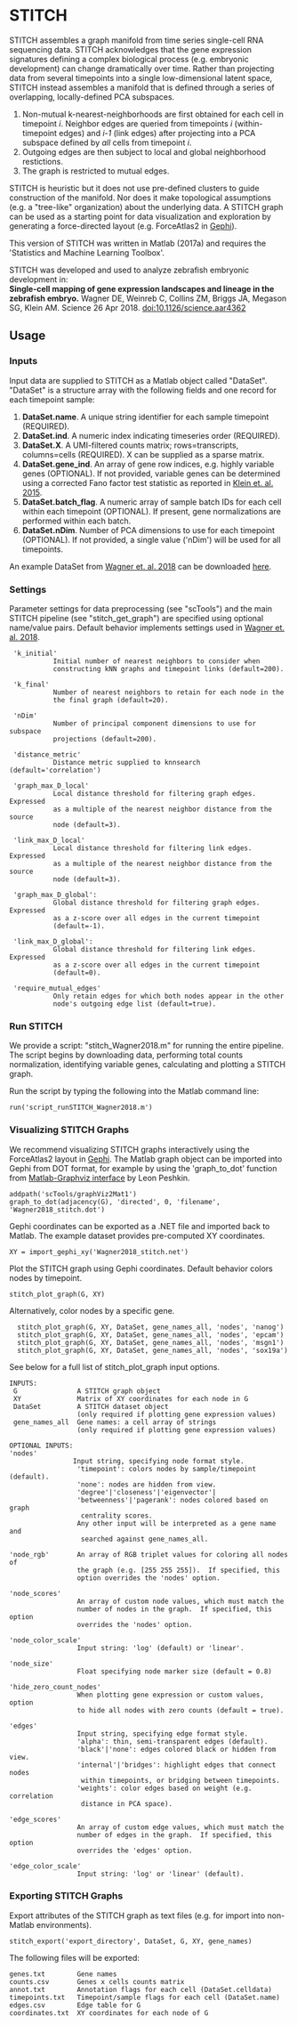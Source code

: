 STITCH
=========

STITCH assembles a graph manifold from time series single-cell RNA sequencing data.  STITCH acknowledges that the gene expression signatures defining a complex biological process (e.g. embryonic development) can change dramatically over time.  Rather than projecting data from several timepoints into a single low-dimensional latent space, STITCH instead assembles a manifold that is defined through a series of overlapping, locally-defined PCA subspaces.

1. Non-mutual k-nearest-neighborhoods are first obtained for each cell in timepoint _i_. Neighbor edges are queried from timepoints _i_ (within-timepoint edges) and _i-1_ (link edges) after projecting into a PCA subspace defined by _all_ cells from timepoint _i_.  
2. Outgoing edges are then subject to local and global neighborhood restictions.
3. The graph is restricted to mutual edges.

STITCH is heuristic but it does not use pre-defined clusters to guide construction of the manifold.  Nor does it make topological assumptions (e.g. a "tree-like" organization) about the underlying data.  A STITCH graph can be used as a starting point for data visualization and exploration by generating a force-directed layout (e.g. ForceAtlas2 in [Gephi](https://gephi.org/)).

This version of STITCH was written in Matlab (2017a) and requires the 'Statistics and Machine Learning Toolbox'.

STITCH was developed and used to analyze zebrafish embryonic development in:  
**Single-cell mapping of gene expression landscapes and lineage in the zebrafish embryo.**  Wagner DE, Weinreb C, Collins ZM, Briggs JA, Megason SG, Klein AM. Science 26 Apr 2018. [doi:10.1126/science.aar4362](http://science.sciencemag.org/content/early/2018/04/25/science.aar4362)


## Usage ##

### Inputs ###
Input data are supplied to STITCH as a Matlab object called "DataSet".  "DataSet" is a structure array with the following fields and one record for each timepoint sample:
1. **DataSet.name**. A unique string identifier for each sample timepoint (REQUIRED).
2. **DataSet.ind**.  A numeric index indicating timeseries order (REQUIRED).
3. **DataSet.X**.  A UMI-filtered counts matrix; rows=transcripts, columns=cells (REQUIRED).  X can be supplied as a sparse matrix.  
4. **DataSet.gene_ind**.  An array of gene row indices, e.g. highly variable genes (OPTIONAL). If not provided, variable genes can be determined  using a corrected Fano factor test statistic as reported in [Klein et. al. 2015](https://doi.org/10.1016/j.cell.2015.04.044).
5. **DataSet.batch_flag**. A numeric array of sample batch IDs for each cell within each timepoint (OPTIONAL). If present, gene normalizations are performed within each batch.
6. **DataSet.nDim**. Number of PCA dimensions to use for each timepoint (OPTIONAL). If not provided, a single value ('nDim') will be used for all timepoints.

An example DataSet from [Wagner et. al. 2018](http://science.sciencemag.org/content/early/2018/04/25/science.aar4362) can be downloaded [here](https://kleintools.hms.harvard.edu/paper_websites/wagner_zebrafish_timecourse2018/WagnerScience2018.mat).


### Settings ###
Parameter settings for data preprocessing (see "scTools") and the main STITCH pipeline (see "stitch_get_graph") are specified using optional name/value pairs.  Default behavior implements settings used in [Wagner et. al. 2018](http://science.sciencemag.org/content/early/2018/04/25/science.aar4362).

```
 'k_initial'
           Initial number of nearest neighbors to consider when
           constructing kNN graphs and timepoint links (default=200).

 'k_final'
           Number of nearest neighbors to retain for each node in the
           the final graph (default=20).

 'nDim'
           Number of principal component dimensions to use for subspace
           projections (default=200).

 'distance_metric'
           Distance metric supplied to knnsearch (default='correlation') 

 'graph_max_D_local'
           Local distance threshold for filtering graph edges. Expressed 
           as a multiple of the nearest neighbor distance from the source 
           node (default=3).

 'link_max_D_local'
           Local distance threshold for filtering link edges. Expressed 
           as a multiple of the nearest neighbor distance from the source 
           node (default=3).

 'graph_max_D_global':
           Global distance threshold for filtering graph edges. Expressed 
           as a z-score over all edges in the current timepoint 
           (default=-1).
           
 'link_max_D_global':
           Global distance threshold for filtering link edges. Expressed 
           as a z-score over all edges in the current timepoint 
           (default=0).           
           
 'require_mutual_edges'
           Only retain edges for which both nodes appear in the other 
           node's outgoing edge list (default=true).
```


### Run STITCH ###

We provide a script: "stitch_Wagner2018.m" for running the entire pipeline.  The script begins by downloading data, performing total counts normalization, identifying variable genes, calculating and plotting a STITCH graph.

Run the script by typing the following into the Matlab command line:     
  ```
  run('script_runSTITCH_Wagner2018.m')
  ```

### Visualizing STITCH Graphs ###

We recommend visualizing STITCH graphs interactively using the ForceAtlas2 layout in [Gephi](https://gephi.org/). The Matlab graph object can be imported into Gephi from DOT format, for example by using the 'graph_to_dot' function from [Matlab-Graphviz interface](https://www.mathworks.com/matlabcentral/fileexchange/4518-matlab-graphviz-interface) by Leon Peshkin.  
  ```
  addpath('scTools/graphViz2Mat1')
  graph_to_dot(adjacency(G), 'directed', 0, 'filename', 'Wagner2018_stitch.dot')
  ```

Gephi coordinates can be exported as a .NET file and imported back to Matlab.  The example dataset provides pre-computed XY coordinates.  
  ```
  XY = import_gephi_xy('Wagner2018_stitch.net')
  ```

Plot the STITCH graph using Gephi coordinates. Default behavior colors nodes by timepoint.    
  ```
  stitch_plot_graph(G, XY)
  ```

Alternatively, color nodes by a specific gene.  
```
  stitch_plot_graph(G, XY, DataSet, gene_names_all, 'nodes', 'nanog')
  stitch_plot_graph(G, XY, DataSet, gene_names_all, 'nodes', 'epcam')
  stitch_plot_graph(G, XY, DataSet, gene_names_all, 'nodes', 'msgn1')
  stitch_plot_graph(G, XY, DataSet, gene_names_all, 'nodes', 'sox19a')
```
See below for a full list of stitch_plot_graph input options.
```
INPUTS:
 G               A STITCH graph object
 XY              Matrix of XY coordinates for each node in G 
 DataSet         A STITCH dataset object 
                 (only required if plotting gene expression values)
 gene_names_all  Gene names: a cell array of strings 
                 (only required if plotting gene expression values)

OPTIONAL INPUTS:
'nodes'
                Input string, specifying node format style.  
                 'timepoint': colors nodes by sample/timepoint (default).
                 'none': nodes are hidden from view.
                 'degree'|'closeness'|'eigenvector'|
                 'betweenness'|'pagerank': nodes colored based on graph 
                  centrality scores.
                 Any other input will be interpreted as a gene name and
                  searched against gene_names_all.                 

'node_rgb'       An array of RGB triplet values for coloring all nodes of 
                 the graph (e.g. [255 255 255]).  If specified, this 
                 option overrides the 'nodes' option.

'node_scores' 
                 An array of custom node values, which must match the 
                 number of nodes in the graph.  If specified, this option 
                 overrides the 'nodes' option.

'node_color_scale'
                 Input string: 'log' (default) or 'linear'.

'node_size'
                 Float specifying node marker size (default = 0.8) 

'hide_zero_count_nodes'
                 When plotting gene expression or custom values, option 
                 to hide all nodes with zero counts (default = true).

'edges'
                 Input string, specifying edge format style. 
                 'alpha': thin, semi-transparent edges (default).
                 'black'|'none': edges colored black or hidden from view.
                 'internal'|'bridges': highlight edges that connect nodes
                  within timepoints, or bridging between timepoints.
                 'weights': color edges based on weight (e.g. correlation
                  distance in PCA space).

'edge_scores'
                 An array of custom edge values, which must match the 
                 number of edges in the graph.  If specified, this option 
                 overrides the 'edges' option.

'edge_color_scale'
                 Input string: 'log' or 'linear' (default).

```

### Exporting STITCH Graphs ###

Export attributes of the STITCH graph as text files (e.g. for import into non-Matlab environments).   
  ```
  stitch_export('export_directory', DataSet, G, XY, gene_names)
  ```

The following files will be exported:
```
genes.txt        Gene names
counts.csv       Genes x cells counts matrix
annot.txt        Annotation flags for each cell (DataSet.celldata)
timepoints.txt   Timepoint/sample flags for each cell (DataSet.name)
edges.csv        Edge table for G
coordinates.txt  XY coordinates for each node of G
```




